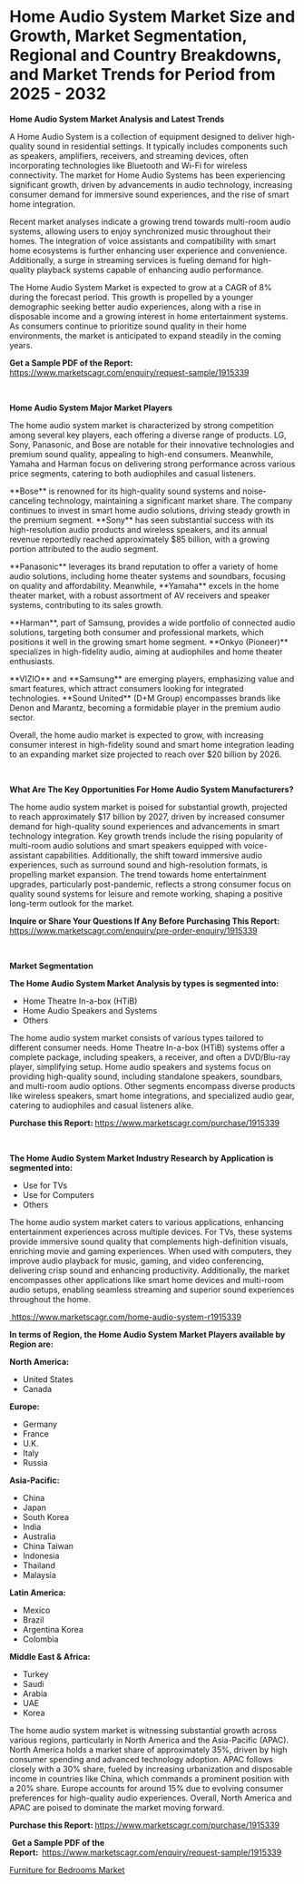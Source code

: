 <p><h1>Home Audio System Market Size and Growth, Market Segmentation, Regional and Country Breakdowns, and Market Trends for Period from 2025 -  2032</h1></p><p><strong>Home Audio System Market Analysis and Latest Trends</strong></p>
<p><p>A Home Audio System is a collection of equipment designed to deliver high-quality sound in residential settings. It typically includes components such as speakers, amplifiers, receivers, and streaming devices, often incorporating technologies like Bluetooth and Wi-Fi for wireless connectivity. The market for Home Audio Systems has been experiencing significant growth, driven by advancements in audio technology, increasing consumer demand for immersive sound experiences, and the rise of smart home integration.</p><p>Recent market analyses indicate a growing trend towards multi-room audio systems, allowing users to enjoy synchronized music throughout their homes. The integration of voice assistants and compatibility with smart home ecosystems is further enhancing user experience and convenience. Additionally, a surge in streaming services is fueling demand for high-quality playback systems capable of enhancing audio performance.</p><p>The Home Audio System Market is expected to grow at a CAGR of 8% during the forecast period. This growth is propelled by a younger demographic seeking better audio experiences, along with a rise in disposable income and a growing interest in home entertainment systems. As consumers continue to prioritize sound quality in their home environments, the market is anticipated to expand steadily in the coming years.</p></p>
<p><strong>Get a Sample PDF of the Report:&nbsp;</strong> <a href="https://www.marketscagr.com/enquiry/request-sample/1915339?utm_campaign=1889&utm_medium=2&utm_source=Github&utm_content=ia&utm_term=08022025&utm_id=home-audio-system">https://www.marketscagr.com/enquiry/request-sample/1915339</a></p>
<p>&nbsp;</p>
<p><strong>Home Audio System Major Market Players</strong></p>
<p><p>The home audio system market is characterized by strong competition among several key players, each offering a diverse range of products. LG, Sony, Panasonic, and Bose are notable for their innovative technologies and premium sound quality, appealing to high-end consumers. Meanwhile, Yamaha and Harman focus on delivering strong performance across various price segments, catering to both audiophiles and casual listeners.</p><p>**Bose** is renowned for its high-quality sound systems and noise-canceling technology, maintaining a significant market share. The company continues to invest in smart home audio solutions, driving steady growth in the premium segment. **Sony** has seen substantial success with its high-resolution audio products and wireless speakers, and its annual revenue reportedly reached approximately $85 billion, with a growing portion attributed to the audio segment.</p><p>**Panasonic** leverages its brand reputation to offer a variety of home audio solutions, including home theater systems and soundbars, focusing on quality and affordability. Meanwhile, **Yamaha** excels in the home theater market, with a robust assortment of AV receivers and speaker systems, contributing to its sales growth.</p><p>**Harman**, part of Samsung, provides a wide portfolio of connected audio solutions, targeting both consumer and professional markets, which positions it well in the growing smart home segment. **Onkyo (Pioneer)** specializes in high-fidelity audio, aiming at audiophiles and home theater enthusiasts.</p><p>**VIZIO** and **Samsung** are emerging players, emphasizing value and smart features, which attract consumers looking for integrated technologies. **Sound United** (D+M Group) encompasses brands like Denon and Marantz, becoming a formidable player in the premium audio sector.</p><p>Overall, the home audio market is expected to grow, with increasing consumer interest in high-fidelity sound and smart home integration leading to an expanding market size projected to reach over $20 billion by 2026.</p></p>
<p>&nbsp;</p>
<p><strong>What Are The Key Opportunities For Home Audio System Manufacturers?</strong></p>
<p><p>The home audio system market is poised for substantial growth, projected to reach approximately $17 billion by 2027, driven by increased consumer demand for high-quality sound experiences and advancements in smart technology integration. Key growth trends include the rising popularity of multi-room audio solutions and smart speakers equipped with voice-assistant capabilities. Additionally, the shift toward immersive audio experiences, such as surround sound and high-resolution formats, is propelling market expansion. The trend towards home entertainment upgrades, particularly post-pandemic, reflects a strong consumer focus on quality sound systems for leisure and remote working, shaping a positive long-term outlook for the market.</p></p>
<p><strong>Inquire or Share Your Questions If Any Before Purchasing This Report:</strong> <a href="https://www.marketscagr.com/enquiry/pre-order-enquiry/1915339?utm_campaign=1889&utm_medium=2&utm_source=Github&utm_content=ia&utm_term=08022025&utm_id=home-audio-system">https://www.marketscagr.com/enquiry/pre-order-enquiry/1915339</a></p>
<p>&nbsp;</p>
<p><strong>Market Segmentation</strong></p>
<p><strong>The Home Audio System Market Analysis by types is segmented into:</strong></p>
<p><ul><li>Home Theatre In-a-box (HTiB)</li><li>Home Audio Speakers and Systems</li><li>Others</li></ul></p>
<p><p>The home audio system market consists of various types tailored to different consumer needs. Home Theatre In-a-box (HTiB) systems offer a complete package, including speakers, a receiver, and often a DVD/Blu-ray player, simplifying setup. Home audio speakers and systems focus on providing high-quality sound, including standalone speakers, soundbars, and multi-room audio options. Other segments encompass diverse products like wireless speakers, smart home integrations, and specialized audio gear, catering to audiophiles and casual listeners alike.</p></p>
<p><strong>Purchase this Report:&nbsp;</strong><a href="https://www.marketscagr.com/purchase/1915339?utm_campaign=1889&utm_medium=2&utm_source=Github&utm_content=ia&utm_term=08022025&utm_id=home-audio-system">https://www.marketscagr.com/purchase/1915339</a></p>
<p>&nbsp;</p>
<p><strong>The Home Audio System Market Industry Research by Application is segmented into:</strong></p>
<p><ul><li>Use for TVs</li><li>Use for Computers</li><li>Others</li></ul></p>
<p><p>The home audio system market caters to various applications, enhancing entertainment experiences across multiple devices. For TVs, these systems provide immersive sound quality that complements high-definition visuals, enriching movie and gaming experiences. When used with computers, they improve audio playback for music, gaming, and video conferencing, delivering crisp sound and enhancing productivity. Additionally, the market encompasses other applications like smart home devices and multi-room audio setups, enabling seamless streaming and superior sound experiences throughout the home.</p></p>
<p><a href="https://www.marketscagr.com/home-audio-system-r1915339?utm_campaign=1889&utm_medium=2&utm_source=Github&utm_content=ia&utm_term=08022025&utm_id=home-audio-system">&nbsp;https://www.marketscagr.com/home-audio-system-r1915339</a></p>
<p><strong>In terms of Region, the Home Audio System Market Players available by Region are:</strong></p>
<p>
    <p> <strong> North America: </strong>
        <ul>
            <li>United States</li>
            <li>Canada</li>
        </ul>
        </p> 
    <p> <strong> Europe: </strong>
        <ul>
            <li>Germany</li>
            <li>France</li>
            <li>U.K.</li>
            <li>Italy</li>
            <li>Russia</li>
        </ul>
        </p> 
    <p> <strong> Asia-Pacific: </strong>
        <ul>
            <li>China</li>
            <li>Japan</li>
            <li>South Korea</li>
            <li>India</li>
            <li>Australia</li>
            <li>China Taiwan</li>
            <li>Indonesia</li>
            <li>Thailand</li>
            <li>Malaysia</li>
        </ul>
        </p> 
    <p> <strong> Latin America: </strong>
        <ul>
            <li>Mexico</li>
            <li>Brazil</li>
            <li>Argentina Korea</li>
            <li>Colombia</li>
        </ul>
        </p> 
    <p> <strong> Middle East & Africa: </strong>
        <ul>
            <li>Turkey</li>
            <li>Saudi</li>
            <li>Arabia</li>
            <li>UAE</li>
            <li>Korea</li>
        </ul>
    </p>
    </p>
<p><p>The home audio system market is witnessing substantial growth across various regions, particularly in North America and the Asia-Pacific (APAC). North America holds a market share of approximately 35%, driven by high consumer spending and advanced technology adoption. APAC follows closely with a 30% share, fueled by increasing urbanization and disposable income in countries like China, which commands a prominent position with a 20% share. Europe accounts for around 15% due to evolving consumer preferences for high-quality audio experiences. Overall, North America and APAC are poised to dominate the market moving forward.</p></p>
<p><strong>Purchase this Report: </strong><a href="https://www.marketscagr.com/purchase/1915339?utm_campaign=1889&utm_medium=2&utm_source=Github&utm_content=ia&utm_term=08022025&utm_id=home-audio-system">https://www.marketscagr.com/purchase/1915339</a></p>
<p>&nbsp;<strong>Get a Sample PDF of the Report:&nbsp;&nbsp;</strong><a href="https://www.marketscagr.com/enquiry/request-sample/1915339?utm_campaign=1889&utm_medium=2&utm_source=Github&utm_content=ia&utm_term=08022025&utm_id=home-audio-system">https://www.marketscagr.com/enquiry/request-sample/1915339</a></p>
<p><strong></strong></p>
<p><p><a href="https://github.com/globismark/Market-Research-Report-List-6/blob/main/furniture-for-bedrooms-market.md?utm_campaign=1889&utm_medium=2&utm_source=Github&utm_content=ia&utm_term=08022025&utm_id=home-audio-system">Furniture for Bedrooms Market</a></p></p>